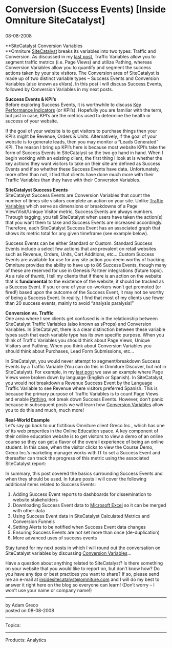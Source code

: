 # Conversion (Success Events) \[Inside Omniture SiteCatalyst]

### 

08-08-2008

**SiteCatalyst Conversion Variables  
**Omniture [SiteCatalyst](http://www.omniture.com/en/products/web_analytics/sitecatalyst) breaks its variables into two types: Traffic and Conversion. As discussed in my [last post](http://blogs.omniture.com/2008/08/05/traffic-variables-sprops/), Traffic Variables allow you to segment traffic metrics (i.e. Page Views) and utilize Pathing, whereas Conversion Variables allow you to quantify and segment the success actions taken by your site visitors. The Conversion area of SiteCatalyst is made up of two distinct variable types – Success Events and Conversion Variables (also known as eVars). In this post I will discuss Success Events, followed by Conversion Variables in my next posts.

**Success Events & KPI’s**  
Before exploring Success Events, it is worthwhile to discuss [Key Performance Indicators](http://en.wikipedia.org/wiki/Key_performance_indicators) (or KPI’s). Hopefully you are familiar with the term, but just in case, KPI’s are the metrics used to determine the health or success of your website.

If the goal of your website is to get visitors to purchase things then your KPI’s might be Revenue, Orders & Units. Alternatively, if the goal of your website is to generate leads, then you may monitor a “Leads Generated” KPI. The reason I bring up KPI’s here is because most website KPI’s take the form of Success Events in SiteCatalyst so the two go hand in hand. When I begin working with an existing client, the first thing I look at is whether the key actions they want visitors to take on their site are defined as Success Events and if so whether these Success Events have data. Unfortunately, more often than not, I find that clients have done much more with their Traffic Variables than they have with their Conversion Variables.

**SiteCatalyst Success Events**  
SiteCatalyst Success Events are Conversion Variables that count the number of times site visitors complete an action on your site. Unlike [Traffic Variables](http://blogs.omniture.com/2008/08/05/traffic-variables-sprops/) which serve as dimensions or breakdowns of a Page View/Visit/Unique Visitor metric, Success Events are always numbers. Through tagging, you tell SiteCatalyst when users have taken the action(s) that you want them to take and Success Events are increased accordingly. Therefore, each SiteCatalyst Success Event has an associated graph that shows its metric total for any given timeframe (see example below).

Success Events can be either Standard or Custom. Standard Success Events include a select few actions that are prevalent on retail websites such as Revenue, Orders, Units, Cart Additions, etc… Custom Success Events are available for use for any site action you deem worthy of tracking. Omniture provides the ability to have up to 86 Success Events, though many of these are reserved for use in Genesis Partner integrations (future topic). As a rule of thumb, I tell my clients that if there is an action on the website that is **fundamental** to the existence of the website, it should be tracked as a Success Event. If you or one of your co-workers won’t get promoted (or fired!) based upon the outcome of the Success Event, it may not be worthy of being a Success Event. In reality, I find that most of my clients use fewer than 20 success events, mainly to avoid “analysis paralysis!”

**Conversion vs. Traffic**  
One area where I see clients get confused is in the relationship between SiteCatalyst Traffic Variables (also known as sProps) and Conversion Variables. In SiteCatalyst, there is a clear distinction between these variable types such that each variable type has its own specific purpose. When you think of Traffic Variables you should think about Page Views, Unique Visitors and Pathing. When you think about Conversion Variables you should think about Purchases, Lead Form Submissions, etc…  


In SiteCatalyst, you would never attempt to segment/breakdown Success Events by a Traffic Variable (You can do this in Omniture Discover, but not in SiteCatalyst). For example, in my [last post](http://blogs.omniture.com/2008/08/05/traffic-variables-sprops/) we saw an example where Page Views were broken down by language (English or Spanish). In SiteCatalyst, you would not breakdown a Revenue Success Event by the Language Traffic Variable to see Revenue where visitors preferred Spanish. This is because the primary purpose of Traffic Variables is to count Page Views and enable [Pathing](http://blogs.omniture.com/2008/10/13/pathing-analysis-inside-omniture-sitecatalyst/), not break down Success Events. However, don’t panic because in subsequent posts we will learn how [Conversion Variables](http://blogs.omniture.com/2008/08/13/conversion-variables-part-i/) allow you to do this and much, much more!

**Real-World Example**  
Let’s say go back to our fictitious Omniture client Greco Inc., which has one of its web properties in the Online Education space. A key component of their online education website is to get visitors to view a demo of an online course so they can get a flavor of the overall experience of being an online student. In this case, when the visitor clicks to view the Course Demo, Greco Inc.’s marketing manager works with IT to set a Success Event and thereafter can track the progress of this metric using the associated SiteCatalyst report:

In summary, this post covered the basics surrounding Success Events and when they should be used. In future posts I will cover the following additional items related to Success Events:

1.  Adding Success Event reports to dashboards for dissemination to website stakeholders
2.  Downloading Success Event data to [Microsoft Excel](http://blogs.omniture.com/2008/09/23/omniture-excelclient-inside-omniture-sitecatalyst/) so it can be merged with other data
3.  Using Success Event data in SiteCatalyst Calculated Metrics and Conversion Funnels
4.  Setting Alerts to be notified when Success Event data changes
5.  Ensuring Success Events are not set more than once (de-duplication)
6.  More advanced uses of success events

Stay tuned for my next posts in which I will round out the conversation on SiteCatalyst variables by discussing [Conversion Variables](http://blogs.omniture.com/2008/08/13/conversion-variables-part-i/)…



Have a question about anything related to SiteCatalyst? Is there something on your website that you would like to report on, but don’t know how? Do you have any tips or best practices you want to share? If so, please send me an e-mail at [insidesitecatalyst@omniture.com](mailto:insidesitecatalyst@omniture.com) and I will do my best to answer it right here on the blog so everyone can learn! (Don’t worry – I won’t use your name or company name!)



* * *

by Adam Greco  
posted on 08-08-2008

* * *

Topics:

* * *

Products: Analytics
